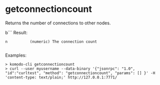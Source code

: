 # getconnectioncount

Returns the number of connections to other nodes.

b```
Result:
```
n          (numeric) The connection count


```
Examples:
```
> komodo-cli getconnectioncount 
> curl --user myusername --data-binary '{"jsonrpc": "1.0", "id":"curltest", "method": "getconnectioncount", "params": [] }' -H 'content-type: text/plain;' http://127.0.0.1:7771/
```
